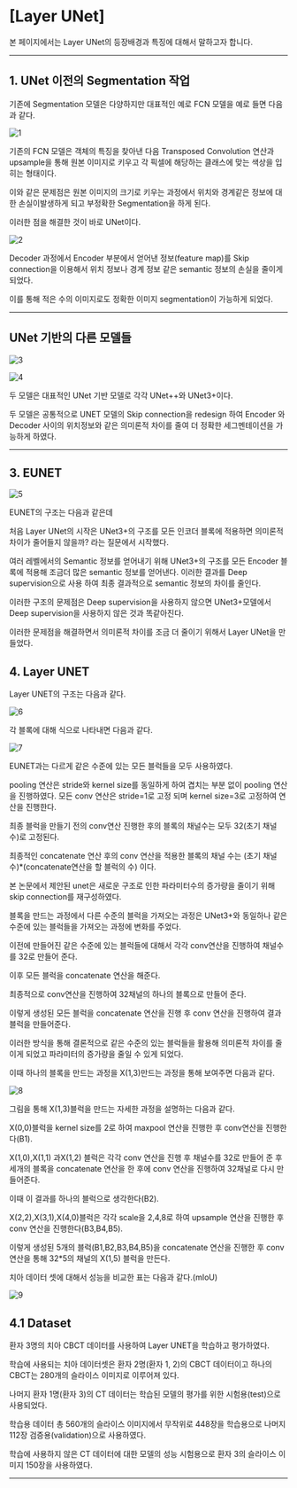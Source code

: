 # [Layer UNet]
본 페이지에서는 Layer UNet의 등장배경과 특징에 대해서 말하고자 합니다.

---
## 1. UNet 이전의 Segmentation 작업

기존에 Segmentation 모델은 다양하지만 대표적인 예로 FCN 모델을 예로 들면 다음과 같다.

![1](./img/FCN.png)

기존의 FCN 모델은 객체의 특징을 찾아낸 다음 Transposed Convolution 연산과 upsample을 통해 원본 이미지로 키우고 각 픽셀에 해당하는 클래스에 맞는 색상을 입히는 형태이다.

이와 같은 문제점은 원본 이미지의 크기로 키우는 과정에서 위치와 경계같은 정보에 대한 손실이발생하게 되고 부정확한 Segmentation을 하게 된다.

이러한 점을 해결한 것이 바로 UNet이다.

![2](./img/u-net-architecture.png)

Decoder 과정에서 Encoder 부분에서 얻어낸 정보(feature map)를 Skip connection을 이용해서 위치 정보나 경계 정보 같은 semantic 정보의 손실을 줄이게 되었다.

이를 통해 적은 수의 이미지로도 정확한 이미지 segmentation이 가능하게 되었다.

---
## UNet 기반의 다른 모델들

![3](./img/unet%2B%2B.png) 

![4](./img/unet3%2B.png)

두 모델은 대표적인 UNet 기반 모델로 각각 UNet++와 UNet3+이다.

두 모델은 공통적으로 UNET 모델의 Skip connection을 redesign 하여 Encoder 와 Decoder 사이의 위치정보와 같은 의미론적 차이를 줄여 더 정확한 세그멘테이션을 가능하게 하였다.


---
## 3. EUNET

![5](./img/EUNET.PNG)

EUNET의 구조는 다음과 같은데

처음 Layer UNet의 시작은 UNet3+의 구조를 모든 인코더 블록에 적용하면 의미론적 차이가 줄어들지 않을까? 라는 질문에서 시작했다.

여러 레벨에서의 Semantic 정보를 얻어내기 위해 UNet3+의 구조를 모든 Encoder 블록에 적용해 조금더 많은 semantic 정보를 얻어낸다. 이러한 결과를 Deep supervision으로 사용 하여 최종 결과적으로 semantic 정보의 차이를 줄인다.

이러한 구조의 문제점은 Deep supervision을 사용하지 않으면 UNet3+모델에서 Deep supervision을 사용하지 않은 것과 똑같아진다.

이러한 문제점을 해결하면서 의미론적 차이를 조금 더 줄이기 위해서 Layer UNet을 만들었다.

## 4. Layer UNET

Layer UNET의 구조는 다음과 같다.

![6](./img/LayerUNET.PNG)

각 블록에 대해 식으로 나타내면 다음과 같다.

![7](./img/eqn.PNG)

EUNET과는 다르게 같은 수준에 있는 모든 블럭들을 모두 사용하였다.

pooling 연산은 stride와 kernel size를 동일하게 하여 겹치는 부분 없이 pooling 연산을 진행하였다.
모든 conv 연산은 stride=1로 고정 되며 kernel size=3로 고정하여 연산을 진행한다.

최종 블럭을 만들기 전의 conv연산 진행한 후의 블록의 채널수는 모두 32(초기 채널 수)로 고정된다.

최종적인 concatenate 연산 후의 conv 연산을 적용한 블록의 채널 수는 (초기 채널 수)*(concatenate연산을 할 블럭의 수) 이다.

본 논문에서 제안된 unet은 새로운 구조로 인한 파라미터수의 증가량을 줄이기 위해 skip connection를 재구성하였다.

블록을 만드는 과정에서 다른 수준의 블럭을 가져오는 과정은 UNet3+와 동일하나 같은 수준에 있는 블럭들을 가져오는 과정에 변화를 주었다. 

이전에 만들어진 같은 수준에 있는 블럭들에 대해서 각각 conv연산을 진행하여 채널수를 32로 만들어 준다.

이후 모든 블럭을 concatenate 연산을 해준다.

최종적으로 conv연산을 진행하여 32채널의 하나의 블록으로 만들어 준다.

이렇게 생성된 모든 블럭을 concatenate 연산을 진행 후 conv 연산을 진행하여 결과 블럭을 만들어준다.

이러한 방식을 통해 결론적으로 같은 수준의 있는 블럭들을 활용해 의미론적 차이를 줄이게 되었고 파라미터의 증가량을 줄일 수 있게 되었다.

이때 하나의 블록을 만드는 과정을 X(1,3)만드는 과정을 통해 보여주면 다음과 같다.

![8](./img/makeblock.png)

그림을 통해 X(1,3)블럭을 만드는 자세한 과정을 설명하는 다음과 같다. 

X(0,0)블럭을 kernel size를 2로 하여 maxpool 연산을 진행한 후 conv연산을 진행한다(B1).

X(1,0),X(1,1) 과X(1,2)  블럭은 각각 conv 연산을 진행 후 채널수를 32로 만들어 준 후 세개의 블록을 concatenate 연산을 한 후에 conv 연산을 진행하여 32채널로 다시 만들어준다.

이때 이 결과를 하나의 블럭으로 생각한다(B2). 

X(2,2),X(3,1),X(4,0)블럭은 각각 scale을 2,4,8로 하여 upsample 연산을 진행한 후 conv 연산을 진행한다(B3,B4,B5).

이렇게 생성된 5개의 블럭(B1,B2,B3,B4,B5)을 concatenate 연산을 진행한 후 conv연산을 통해 32*5의 채널의 X(1,5) 블럭을 만든다.


치아 데이터 셋에 대해서 성능을 비교한 표는 다음과 같다.(mIoU)

![9](./img/power.PNG)


## 4.1 Dataset

환자 3명의 치아 CBCT 데이터를 사용하여 Layer UNET을 학습하고 평가하였다. 

학습에 사용되는 치아 데이터셋은 환자 2명(환자 1, 2)의 CBCT 데이터이고 하나의 CBCT는 280개의 슬라이스 이미지로 이루어져 있다. 

나머지 환자 1명(환자 3)의 CT 데이터는 학습된 모델의 평가를 위한 시험용(test)으로 사용되었다. 

학습용 데이터 총 560개의 슬라이스 이미지에서 무작위로 448장을 학습용으로 나머지 112장 검증용(validation)으로 사용하였다. 

학습에 사용하지 않은 CT 데이터에 대한 모델의 성능 시험용으로 환자 3의 슬라이스 이미지 150장을 사용하였다.



---